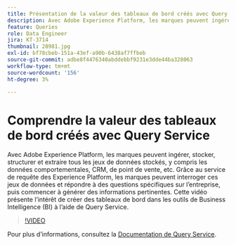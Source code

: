 ```yaml
---
title: Présentation de la valeur des tableaux de bord créés avec Query Service
description: Avec Adobe Experience Platform, les marques peuvent ingérer, stocker, structurer et extraire tous les jeux de données stockés et les jeux de données, y compris les données comportementales, CRM, de point de vente, etc. Grâce au service de requête des Experience Platform, les marques peuvent interroger ces jeux de données et répondre à des questions spécifiques sur l’entreprise, puis commencer à générer des informations pertinentes. Cette vidéo présente l’intérêt de créer des tableaux de bord dans les outils de Business Intelligence (BI) à l’aide de Query Service.
feature: Queries
role: Data Engineer
jira: KT-3714
thumbnail: 28981.jpg
exl-id: bf78cbeb-151a-43ef-a90b-6438af7ffbeb
source-git-commit: adbe8f4476340abddebbf9231e3dde44ba328063
workflow-type: tm+mt
source-wordcount: '156'
ht-degree: 3%

---
```


# Comprendre la valeur des tableaux de bord créés avec Query Service

Avec Adobe Experience Platform, les marques peuvent ingérer, stocker, structurer et extraire tous les jeux de données stockés, y compris les données comportementales, CRM, de point de vente, etc. Grâce au service de requête des Experience Platform, les marques peuvent interroger ces jeux de données et répondre à des questions spécifiques sur l’entreprise, puis commencer à générer des informations pertinentes. Cette vidéo présente l’intérêt de créer des tableaux de bord dans les outils de Business Intelligence (BI) à l’aide de Query Service.

>[!VIDEO](https://video.tv.adobe.com/v/28981?quality=12&learn=on)

Pour plus d’informations, consultez la [Documentation de Query Service](https://experienceleague.adobe.com/docs/experience-platform/query/home.html?lang=fr).

